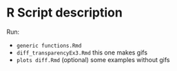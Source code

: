 
# R Script description

Run:
  + `generic functions.Rmd`
  + `diff_transparencyEx3.Rmd` this one makes gifs
  + `plots diff.Rmd` (optional) some examples without gifs


